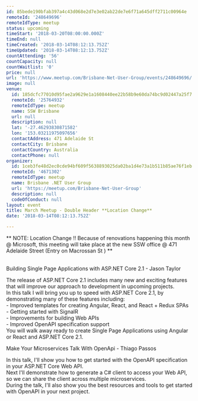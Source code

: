 ```yaml
---
id: 85bede190bfab397a4c43d068e2d7e3e02ab22de7e6f71a645dff2711c00964e
remoteId: '248649696'
remoteIdType: meetup
status: upcoming
timeStart: '2018-03-20T08:00:00.000Z'
timeEnd: null
timeCreated: '2018-03-14T08:12:13.752Z'
timeUpdated: '2018-03-14T08:12:13.752Z'
countAttending: '56'
countCapacity: null
countWaitlist: '0'
price: null
url: 'https://www.meetup.com/Brisbane-Net-User-Group/events/248649696/'
image: null
venue:
  id: 185dcfc77010d95fae2a9629e1a1608440ee22b58b9e60da74bc9d02447a25f7
  remoteId: '25764932'
  remoteIdType: meetup
  name: SSW Brisbane
  url: null
  description: null
  lat: '-27.46293830871582'
  lon: '153.03211975097656'
  contactAddress: 471 Adelaide St
  contactCity: Brisbane
  contactCountry: Australia
  contactPhone: null
organizer:
  id: 1ceb3fe48d2ec0cde94bf609f5638893025da02ba1d4e73a1b511b85ae76f1eb
  remoteId: '4671302'
  remoteIdType: meetup
  name: Brisbane .NET User Group
  url: 'https://meetup.com/Brisbane-Net-User-Group'
  description: null
  codeOfConduct: null
layout: event
title: March Meetup - Double Header **Location Change**
date: '2018-03-14T08:12:13.752Z'

---
```

<p>** NOTE: Location Change !! Because of renovations happening this month @ Microsoft, this meeting will take place at the new SSW office @ 471 Adelaide Street (Entry on Macrossan St ) **</p> <p><br/>Building Single Page Applications with ASP.NET Core 2.1 - Jason Taylor</p> <p>The release of ASP.NET Core 2.1 includes many new and exciting features that will improve our approach to development in upcoming projects.<br/>In this talk I will bring you up to speed with ASP.NET Core 2.1, by demonstrating many of these features including:<br/>- Improved templates for creating Angular, React, and React + Redux SPAs<br/>- Getting started with SignalR<br/>- Improvements for building Web APIs<br/>- Improved OpenAPI specification support<br/>You will walk away ready to create Single Page Applications using Angular or React and ASP.NET Core 2.1.</p> <p>Make Your Microservices Talk With OpenApi - Thiago Passos</p> <p>In this talk, I'll show you how to get started with the OpenAPI specification in your ASP.NET Core Web API.<br/>Next I'll demonstrate how to generate a C# client to access your Web API, so we can share the client across multiple microservices.<br/>During the talk, I'll also show you the best resources and tools to get started with OpenAPI in your next project.</p>
